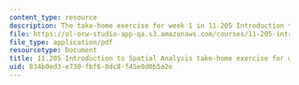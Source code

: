 ```yaml
---
content_type: resource
description: The take-home exercise for week 1 in 11.205 Introduction to Spatial Analysis.
file: https://ol-ocw-studio-app-qa.s3.amazonaws.com/courses/11-205-introduction-to-spatial-analysis-fall-2019/834b0ed3e730fbf68dc8f45e0d0b5a2e_11.205f19_week_1_takehome.pdf
file_type: application/pdf
resourcetype: Document
title: 11.205 Introduction to Spatial Analysis take-home exercise for week 1
uid: 834b0ed3-e730-fbf6-8dc8-f45e0d0b5a2e
---
```

